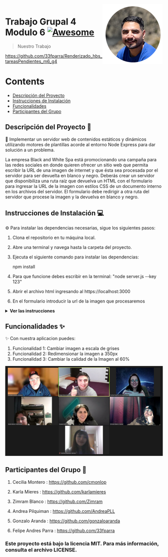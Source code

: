 <img src="perfil.png" align="right" />

# Trabajo Grupal 4 Modulo 6 [![Awesome](https://cdn.jsdelivr.net/gh/sindresorhus/awesome@d7305f38d29fed78fa85652e3a63e154dd8e8829/media/badge.svg)](https://github.com/33fparra/Renderizado_hbs_tareasPendientes_m6_g4)

> Nuestro Trabajo


https://github.com/33fparra/Renderizado_hbs_tareasPendientes_m6_g4

Contents
========

 * [Descripción del Proyecto](#descripción)
 * [Instrucciones de Instalación](#instrucciones)
 * [Funcionalidades](#funcionalidades)
 * [Participantes del Grupo](#participantes)
 
## Descripción del Proyecto :memo:

📝 Implementar un servidor web de contenidos estáticos y dinámicos utilizando motores de plantillas acorde al entorno Node Express para dar solución a un problema.

La empresa Black and White Spa está promocionando una campaña para las redes sociales en donde quieren ofrecer un sitio web que permita escribir la URL de una imagen de internet y que ésta sea
procesada por el servidor para ser devuelta en blanco y negro. Deberás crear un servidor que disponibiliza una ruta raíz que devuelva un HTML con el formulario para
ingresar la URL de la imagen con estilos CSS de un documento interno en los archivos del servidor. El formulario debe redirigir a otra ruta del servidor que procese la imagen y la devuelva en blanco y negro.

## Instrucciones de Instalación :computer:

⚙️ Para instalar las dependencias necesarias, sigue los siguientes pasos:

1. Clona el repositorio en tu máquina local.
2. Abre una terminal y navega hasta la carpeta del proyecto.
3. Ejecuta el siguiente comando para instalar las dependencias:

   npm install

4. Para que funcione debes escribir en la terminal: "node server.js --key 123"
5. Abrir el archivo html ingresando al https://localhost:3000
6. En el formulario introducir la url de la imagen que procesaremos

<details><summary><b>Ver las instrucciones</b></summary>

1. Instalar las dependencias:

   ```sh
   npm install
   ```

2. En el caso de no poder instalar las dependencias:

   ```sh
   npm install --force
   ```

3. Las librerias que estamos ocupando `package.json`:

    ````sh
    ... 
    "name": "helpers",
    "version": "1.0.0",
    "description": "",
    "main": "index.js",
    + "type": "module",
    "scripts": {
    "test": "echo \"Error: no test specified\" && exit 1"
    },
    "author": "",
    "license": "ISC",
    "dependencies": {
    "express": "^4.18.2",
    + "hbs": "^4.2.0",
    + "jimp": "^0.22.8",
    "nodemon": "^3.0.1",
    + "yargs": "^17.7.2"
    }
    ````

4. Ejecutar el comando 'help':

   ```sh
   node server.js --help
   ```

5. Ejecutar el comando 'key', para que inicie el servidor, recuerda que la `key` correcta es `123`:

   ```sh
   node server.js --key 123
   ```   
</details>

</details>

## Funcionalidades :sparkles:

✨ Con nuestra aplicacion puedes:

1. Funcionalidad 1: Cambiar imagen a escala de grises
2. Funcionalidad 2: Redimensionar la imagen a 350px
3. Funcionalidad 3: Cambiar la calidad de la Imagen al 60%

![Foto de perfil](/grupoVerde.jpg)

## Participantes del Grupo :busts_in_silhouette:

1. Cecilia Montero : https://github.com/cmonlop

2. Karla Mieres : https://github.com/karlamieres

3. Zimram Blanco : https://github.com/Zimram

4. Andrea Pilquiman : https://github.com/AndreaPLL

5. Gonzalo Aranda : https://github.com/gonzaloaranda

6. Felipe Andres Parra : https://github.com/33fparra

### Este proyecto está bajo la licencia MIT. Para más información, consulta el archivo LICENSE.
